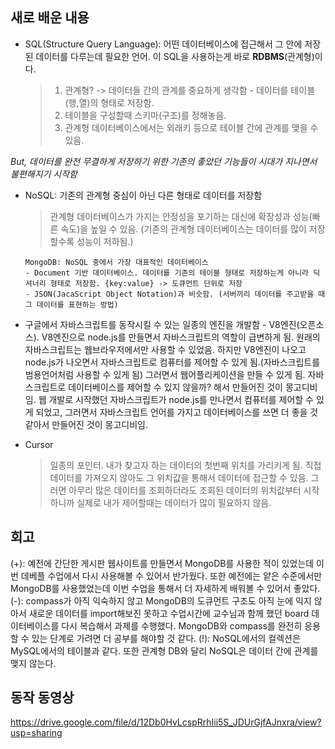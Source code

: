 ## 새로 배운 내용
* SQL(Structure Query Language): 어떤 데이터베이스에 접근해서 그 안에 저장된 데이터를 다루는데 필요한 언어. 이 SQL을 사용하는게 바로 __RDBMS__(관계형)이다.
    > 1. 관계형? -> 데이터들 간의 관계를 중요하게 생각함 - 데이터를 테이블(행,열)의 형태로 저장함.
    > 2. 테이블을 구성할때 스키마(구조)를 정해놓음.
    > 3. 관계형 데이터베이스에서는 외래키 등으로 테이블 간에 관계를 맺을 수 있음.

_But, 데이터를 완전 무결하게 저장하기 위한 기존의 좋았던 기능들이 시대가 지나면서 불편해지기 시작함_
* NoSQL: 기존의 관계형 중심이 아닌 다른 형태로 데이터를 저장함
    > 관계형 데이터베이스가 가지는 안정성을 포기하는 대신에 확장성과 성능(빠른 속도)을 높일 수 있음. (기존의 관계형 데이터베이스는 데이터를 많이 저장할수록 성능이 저하됨.)

      MongoDB: NoSQL 중에서 가장 대표적인 데이터베이스
      - Document 기반 데이터베이스. 데이터를 기존의 테이블 형태로 저장하는게 아니라 딕셔너리 형태로 저장함. {key:value} -> 도큐먼트 단위로 저장 
      - JSON(JacaScript Object Notation)과 비슷함. (서버끼리 데이터를 주고받을 때 그 데이터를 표현하는 방법)
* 구글에서 자바스크립트를 동작시킬 수 있는 일종의 엔진을 개발함 - V8엔진(오픈소스).
V8엔진으로 node.js를 만들면서 자바스크립트의 역할이 급변하게 됨.
원래의 자바스크립트는 웹브라우저에서만 사용할 수 있었음. 하지만 V8엔진이 나오고 node.js가 나오면서
자바스크립트로 컴퓨터를 제어할 수 있게 됨.(자바스크립트를 범용언어처럼 사용할 수 있게 됨)
그러면서 웹어플리케이션을 만들 수 있게 됨.
자바스크립트로 데이터베이스를 제어할 수 있지 않을까? 해서 만들어진 것이 몽고디비임.
웹 개발로 시작했던 자바스크립트가 node.js를 만나면서 컴퓨터를 제어할 수 있게 되었고,
그러면서 자바스크립트 언어를 가지고 데이터베이스를 쓰면 더 좋을 것 같아서 만들어진 것이 몽고디비임.

* Cursor
    > 일종의 포인터. 내가 찾고자 하는 데이터의 첫번째 위치를 가리키게 됨. 직접 데이터를 가져오지 않아도 그 위치값을 통해서 데이터에 접근할 수 있음. 그러면 아무리 많은 데이터를 조회하더라도 조회된 데이터의 위치값부터 시작하니까 실제로 내가 제어할때는 데이터가 많이 필요하지 않음.
    
## 회고
(+): 예전에 간단한 게시판 웹사이트를 만들면서 MongoDB를 사용한 적이 있었는데 이번 데베플 수업에서 다시 사용해볼 수 있어서 반가웠다. 또한 예전에는 얕은 수준에서만 MongoDB를 사용했었는데 이번 수업을 통해서 더 자세하게 배워볼 수 있어서 좋았다.
(-): compass가 아직 익숙하지 않고 MongoDB의 도큐먼트 구조도 아직 눈에 익지 않아서 새로운 데이터를 import해보진 못하고 수업시간에 교수님과 함께 했던 board 데이터베이스를 다시 복습해서 과제를 수행했다. MongoDB와 compass를 완전히 응용할 수 있는 단계로 가려면 더 공부를 해야할 것 같다.
(!): NoSQL에서의 컬렉션은 MySQL에서의 테이블과 같다. 또한 관계형 DB와 달리 NoSQL은 데이터 간에 관계를 맺지 않는다.

## 동작 동영상
<https://drive.google.com/file/d/12Db0HvLcspRrhIii5S_JDUrGjfAJnxra/view?usp=sharing>
